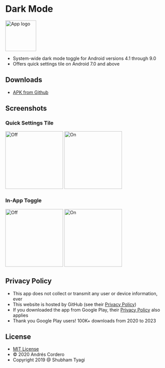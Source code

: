 # Dark Mode

<img alt='App logo' src='https://darkmode.andrew67.com/app/src/main/res/mipmap-xxxhdpi/ic_launcher.png' height='96'>

 - System-wide dark mode toggle for Android versions 4.1 through 9.0
 - Offers quick settings tile on Android 7.0 and above
 
## Downloads

 - [APK from Github](https://github.com/Andrew67/dark-mode-toggle/releases/download/v1.0-beta2/dark-mode-toggle-1.0-beta2.apk)

## Screenshots

### Quick Settings Tile

<img alt='Off' src='./storeAssets/screenshot-qs-tile-off.png' width='180'> <img alt='On' src='./storeAssets/screenshot-qs-tile-on.png' width='180'>

### In-App Toggle

<img alt='Off' src='./storeAssets/screenshot-app-switch-off.png' width='180'> <img alt='On' src='./storeAssets/screenshot-app-switch-on.png' width='180'>

## Privacy Policy

 - This app does not collect or transmit any user or device information, ever
 - This website is hosted by GitHub (see their [Privacy Policy](https://help.github.com/en/github/site-policy/github-privacy-statement))
 - If you downloaded the app from Google Play, their [Privacy Policy](https://policies.google.com/privacy) also applies
 - Thank you Google Play users! 100K+ downloads from 2020 to 2023

## License

 - [MIT License](./LICENSE)
 - &copy; 2020 Andrés Cordero
 - Copyright 2019 @ Shubham Tyagi

